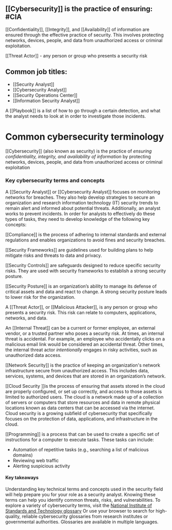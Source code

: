  
## [[Cybersecurity]] is the practice of ensuring: #CIA 

[[Confidentiality]], [[Integrity]], and [[Availability]] of information are ensured through the effective practice of security. This involves protecting networks, devices, people, and data from unauthorized access or criminal exploitation.

[[Threat Actor]] - any person or group who presents a security risk

## Common job titles:

- [[Security Analyst]]
- [[Cybersecurity Analyst]]
- [[Security Operations Center]]
- [[Information Security Analyst]]

A [[Playbook]]  is a list of how to go through a certain detection, and what the analyst needs to look at in order to investigate those incidents.

# Common cybersecurity terminology

[[Cybersecurity]] (also known as security) is the practice of *ensuring confidentiality, integrity, and availability of information* by protecting networks, devices, people, and data from unauthorized access or criminal exploitation

### Key cybersecurity terms and concepts

A [[Security Analyst]] or [[Cybersecurity Analyst]] focuses on monitoring networks for breaches. They also help develop strategies to secure an organization and research information technology (IT) security trends to remain alert and informed about potential threats. Additionally, an analyst works to prevent incidents. In order for analysts to effectively do these types of tasks, they need to develop knowledge of the following key concepts:

[[Compliance]] is the process of adhering to internal standards and external regulations and enables organizations to avoid fines and security breaches.

[[Security Frameworks]] are guidelines used for building plans to help mitigate risks and threats to data and privacy.

[[Security Controls]] are safeguards designed to reduce specific security risks. They are used with security frameworks to establish a strong security posture.

[[Security Posture]] is an organization’s ability to manage its defense of critical assets and data and react to change. A strong security posture leads to lower risk for the organization.

A [[Threat Actor]], or [[Malicious Attacker]], is any person or group who presents a security risk. This risk can relate to computers, applications, networks, and data.

An [[Internal Threat]] can be a current or former employee, an external vendor, or a trusted partner who poses a security risk. At times, an internal threat is accidental. For example, an employee who accidentally clicks on a malicious email link would be considered an accidental threat. Other times, the internal threat actor _intentionally_ engages in risky activities, such as unauthorized data access.

[[Network Security]] is the practice of keeping an organization's network infrastructure secure from unauthorized access. This includes data, services, systems, and devices that are stored in an organization’s network.

[[Cloud Security ]]is the process of ensuring that assets stored in the cloud are properly configured, or set up correctly, and access to those assets is limited to authorized users. The cloud is a network made up of a collection of servers or computers that store resources and data in remote physical locations known as data centers that can be accessed via the internet. Cloud security is a growing subfield of cybersecurity that specifically focuses on the protection of data, applications, and infrastructure in the cloud.

[[Programming]] is a process that can be used to create a specific set of instructions for a computer to execute tasks. These tasks can include:

- Automation of repetitive tasks (e.g., searching a list of malicious domains)
- Reviewing web traffic 
- Alerting suspicious activity

#### Key takeaways
Understanding key technical terms and concepts used in the security field will help prepare you for your role as a security analyst. Knowing these terms can help you identify common threats, risks, and vulnerabilities. To explore a variety of cybersecurity terms, visit the [National Institute of Standards and Technology glossary](https://csrc.nist.gov/glossary) Or use your browser to search for high-quality, reliable cybersecurity glossaries from research institutes or governmental authorities. Glossaries are available in multiple languages.

